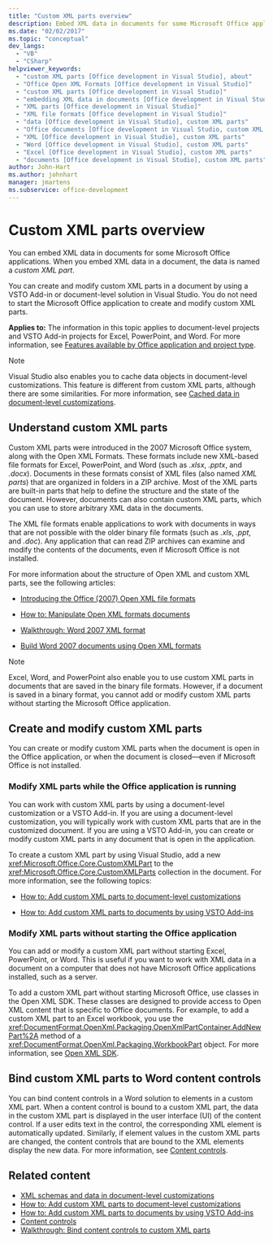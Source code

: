 ```yaml
---
title: "Custom XML parts overview"
description: Embed XML data in documents for some Microsoft Office applications to support creating and modifying the data as custom XML parts.
ms.date: "02/02/2017"
ms.topic: "conceptual"
dev_langs:
  - "VB"
  - "CSharp"
helpviewer_keywords:
  - "custom XML parts [Office development in Visual Studio], about"
  - "Office Open XML Formats [Office development in Visual Studio]"
  - "custom XML parts [Office development in Visual Studio]"
  - "embedding XML data in documents [Office development in Visual Studio]"
  - "XML parts [Office development in Visual Studio]"
  - "XML file formats [Office development in Visual Studio]"
  - "data [Office development in Visual Studio], custom XML parts"
  - "Office documents [Office development in Visual Studio, custom XML parts"
  - "XML [Office development in Visual Studio], custom XML parts"
  - "Word [Office development in Visual Studio], custom XML parts"
  - "Excel [Office development in Visual Studio], custom XML parts"
  - "documents [Office development in Visual Studio], custom XML parts"
author: John-Hart
ms.author: johnhart
manager: jmartens
ms.subservice: office-development
---
```

# Custom XML parts overview

  You can embed XML data in documents for some Microsoft Office applications. When you embed XML data in a document, the data is named a *custom XML part*.

 You can create and modify custom XML parts in a document by using a VSTO Add-in or document-level solution in Visual Studio. You do not need to start the Microsoft Office application to create and modify custom XML parts.

 **Applies to:** The information in this topic applies to document-level projects and VSTO Add-in projects for Excel, PowerPoint, and Word. For more information, see [Features available by Office application and project type](../vsto/features-available-by-office-application-and-project-type.md).

> [!NOTE]
> Visual Studio also enables you to cache data objects in document-level customizations. This feature is different from custom XML parts, although there are some similarities. For more information, see [Cached data in document-level customizations](../vsto/cached-data-in-document-level-customizations.md).

## Understand custom XML parts
 Custom XML parts were introduced in the 2007 Microsoft Office system, along with the Open XML Formats. These formats include new XML-based file formats for Excel, PowerPoint, and Word (such as *.xlsx*, *.pptx*, and *.docx*). Documents in these formats consist of XML files (also named *XML parts*) that are organized in folders in a ZIP archive. Most of the XML parts are built-in parts that help to define the structure and the state of the document. However, documents can also contain custom XML parts, which you can use to store arbitrary XML data in the documents.

 The XML file formats enable applications to work with documents in ways that are not possible with the older binary file formats (such as *.xls*, *.ppt*, and *.doc*). Any application that can read ZIP archives can examine and modify the contents of the documents, even if Microsoft Office is not installed.

 For more information about the structure of Open XML and custom XML parts, see the following articles:

- [Introducing the Office (2007) Open XML file formats](/previous-versions/office/developer/office-2007/aa338205(v=office.12))

- [How to: Manipulate Open XML formats documents](/previous-versions/office/developer/office-2007/aa982683(v=office.12))

- [Walkthrough: Word 2007 XML format](/previous-versions/office/developer/office-2007/bb266220(v=office.12))

- [Build Word 2007 documents using Open XML formats](/previous-versions/office/developer/office-2007/bb264572(v=office.12))

> [!NOTE]
> Excel, Word, and PowerPoint also enable you to use custom XML parts in documents that are saved in the binary file formats. However, if a document is saved in a binary format, you cannot add or modify custom XML parts without starting the Microsoft Office application.

## Create and modify custom XML parts
 You can create or modify custom XML parts when the document is open in the Office application, or when the document is closed—even if Microsoft Office is not installed.

### Modify XML parts while the Office application is running
 You can work with custom XML parts by using a document-level customization or a VSTO Add-in. If you are using a document-level customization, you will typically work with custom XML parts that are in the customized document. If you are using a VSTO Add-in, you can create or modify custom XML parts in any document that is open in the application.

 To create a custom XML part by using Visual Studio, add a new <xref:Microsoft.Office.Core.CustomXMLPart> to the <xref:Microsoft.Office.Core.CustomXMLParts> collection in the document. For more information, see the following topics:

- [How to: Add custom XML parts to document-level customizations](../vsto/how-to-add-custom-xml-parts-to-document-level-customizations.md)

- [How to: Add custom XML parts to documents by using VSTO Add-ins](../vsto/how-to-add-custom-xml-parts-to-documents-by-using-vsto-add-ins.md)

### Modify XML parts without starting the Office application
 You can add or modify a custom XML part without starting Excel, PowerPoint, or Word. This is useful if you want to work with XML data in a document on a computer that does not have Microsoft Office applications installed, such as a server.

 To add a custom XML part without starting Microsoft Office, use classes in the Open XML SDK. These classes are designed to provide access to Open XML content that is specific to Office documents. For example, to add a custom XML part to an Excel workbook, you use the <xref:DocumentFormat.OpenXml.Packaging.OpenXmlPartContainer.AddNewPart%2A> method of a <xref:DocumentFormat.OpenXml.Packaging.WorkbookPart> object. For more information, see [Open XML SDK](/office/open-xml/open-xml-sdk).

## Bind custom XML parts to Word content controls
 You can bind content controls in a Word solution to elements in a custom XML part. When a content control is bound to a custom XML part, the data in the custom XML part is displayed in the user interface (UI) of the content control. If a user edits text in the control, the corresponding XML element is automatically updated. Similarly, if element values in the custom XML parts are changed, the content controls that are bound to the XML elements display the new data. For more information, see [Content controls](../vsto/content-controls.md).

## Related content
- [XML schemas and data in document-level customizations](../vsto/xml-schemas-and-data-in-document-level-customizations.md)
- [How to: Add custom XML parts to document-level customizations](../vsto/how-to-add-custom-xml-parts-to-document-level-customizations.md)
- [How to: Add custom XML parts to documents by using VSTO Add-ins](../vsto/how-to-add-custom-xml-parts-to-documents-by-using-vsto-add-ins.md)
- [Content controls](../vsto/content-controls.md)
- [Walkthrough: Bind content controls to custom XML parts](../vsto/walkthrough-binding-content-controls-to-custom-xml-parts.md)
